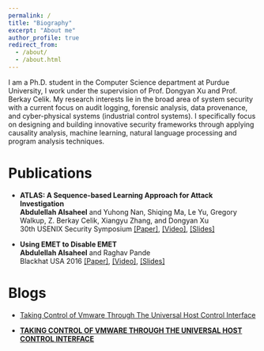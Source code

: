 ```yaml
---
permalink: /
title: "Biography"
excerpt: "About me"
author_profile: true
redirect_from: 
  - /about/
  - /about.html
---
```


I am a Ph.D. student in the Computer Science department at Purdue University, I work under the supervision of Prof. Dongyan Xu and Prof. Berkay Celik. My research interests lie in the broad area of system security with a current focus on audit logging, forensic analysis, data provenance, and cyber-physical systems (industrial control systems). I specifically focus on designing and building innovative security frameworks through applying causality analysis, machine learning, natural language processing and program analysis techniques.

Publications
============
<ul>
	<li><b>ATLAS: A Sequence-based Learning Approach for Attack Investigation</b>
			<br/>
			<b>Abdulellah Alsaheel</b> and Yuhong Nan, Shiqing Ma, Le Yu, Gregory Walkup, Z. Berkay Celik, Xiangyu Zhang, and Dongyan Xu
			<br/>
			30th USENIX Security Symposium <a href="/files/ATLAS.pdf">[Paper]</a>, <a href="https://youtu.be/***">[Video]</a>, <a href="/files/ATLAS_slides.pdf">[Slides]</a> 
			<br/>
	</li>
</ul>

<ul>
	<li><b>Using EMET to Disable EMET</b>
			<br/>
			<b>Abdulellah Alsaheel</b> and Raghav Pande
			<br/>
			Blackhat USA 2016 <a href="/files/EMET.pdf">[Paper]</a>, <a href="https://youtu.be/rDYgxfmUwi8">[Video]</a>, <a href="/files/EMET_slides.pdf">[Slides]</a> 
			<br/>
	</li>
</ul>

Blogs
============
<ul>
	<li><a href="https://www.thezdi.com/blog/2019/8/15/taking-control-of-vmware-through-the-universal-host-control-interface-part-2">Taking Control of Vmware Through The Universal Host Control Interface</a>
			<br/>
	</li>
</ul>

<ul>
	<li><a href="https://www.thezdi.com/blog/2019/8/15/taking-control-of-vmware-through-the-universal-host-control-interface-part-2"><b>TAKING CONTROL OF VMWARE THROUGH THE UNIVERSAL HOST CONTROL INTERFACE</b></a>
			<br/>
	</li>
</ul>
